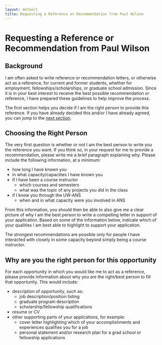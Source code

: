 ```yaml
---
layout: default
title: Requesting a Reference or Recommendation from Paul Wilson
---
```


# Requesting a Reference or Recommendation from Paul Wilson
## Background

I am often asked to write reference or recommendation letters, or
otherwise act as a reference, for current and former students, whether
for employment, fellowships/scholarships, or graduate school
admission.  Since it is in your best interest to receive the best
possible recommendation or reference, I have prepared these guidelines
to help improve the process.

The first section helps you decide if I am the right person to provide this
reference.  If you have already decided this and/or I have already agreed, you
can jump to the [next section](#why-are-you-the-right-person-for-this-opportunity).

## Choosing the Right Person

The very first question is whether or not I am the best person to
write you the reference you want.  If you think so, in your request
for me to provide a recommendation, please write me a brief paragraph
explaining why.  Please include the following information, at a
minimum:

 * how long I have known you
 * in what capacity/capacities I have known you
 * if I have been a course instructor
     *   which courses and semesters
     *   what was the topic of any projects you did in the class
 * if I know you through the UW-ANS
     *   when and in what capacity were you involved in ANS

From this information, you should then be able to also give me a clear
picture of why I am the best person to write a compelling letter in
support of your application.  Based on some of the information below,
indicate which of your qualities I am best able to highlight to
support your application.

The strongest recommendations are possible only for people I have
interacted with closely in some capacity beyond simply being a course
instructor.

## Why are you the right person for this opportunity

For each opportunity in which you would like me to act as a reference,
please provide information about why you are the right/best person to
fill that opportunity.  This would include:

 * description of opportunity, such as:
     * job description/position listing
     * graduate program description
     * scholarship/fellowship qualifications
 * resume or CV
 * other supporting parts of your applications, for example:
     * cover letter highlighting which of your accomplishments and
       experiences qualifies you for a job
     * personal statement and/or research plan for a grad school or
       fellowship applications
